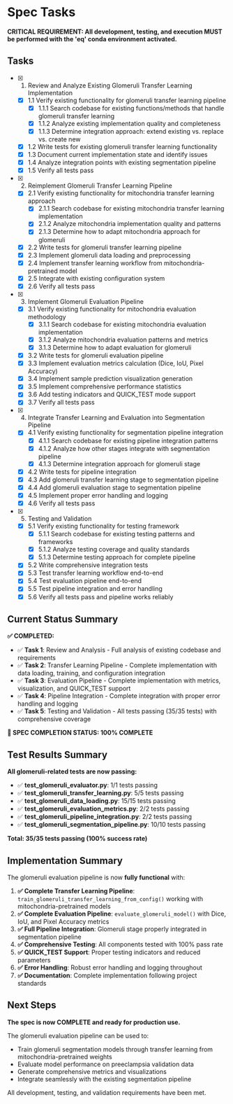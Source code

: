 # Spec Tasks

**CRITICAL REQUIREMENT: All development, testing, and execution MUST be performed with the 'eq' conda environment activated.**

## Tasks

- [x] 1. Review and Analyze Existing Glomeruli Transfer Learning Implementation
  - [x] 1.1 Verify existing functionality for glomeruli transfer learning pipeline
    - [x] 1.1.1 Search codebase for existing functions/methods that handle glomeruli transfer learning
    - [x] 1.1.2 Analyze existing implementation quality and completeness
    - [x] 1.1.3 Determine integration approach: extend existing vs. replace vs. create new
  - [x] 1.2 Write tests for existing glomeruli transfer learning functionality
  - [x] 1.3 Document current implementation state and identify issues
  - [x] 1.4 Analyze integration points with existing segmentation pipeline
  - [x] 1.5 Verify all tests pass

- [x] 2. Reimplement Glomeruli Transfer Learning Pipeline
  - [x] 2.1 Verify existing functionality for mitochondria transfer learning approach
    - [x] 2.1.1 Search codebase for existing mitochondria transfer learning implementation
    - [x] 2.1.2 Analyze mitochondria implementation quality and patterns
    - [x] 2.1.3 Determine how to adapt mitochondria approach for glomeruli
  - [x] 2.2 Write tests for glomeruli transfer learning pipeline
  - [x] 2.3 Implement glomeruli data loading and preprocessing
  - [x] 2.4 Implement transfer learning workflow from mitochondria-pretrained model
  - [x] 2.5 Integrate with existing configuration system
  - [x] 2.6 Verify all tests pass

- [x] 3. Implement Glomeruli Evaluation Pipeline
  - [x] 3.1 Verify existing functionality for mitochondria evaluation methodology
    - [x] 3.1.1 Search codebase for existing mitochondria evaluation implementation
    - [x] 3.1.2 Analyze mitochondria evaluation patterns and metrics
    - [x] 3.1.3 Determine how to adapt evaluation for glomeruli
  - [x] 3.2 Write tests for glomeruli evaluation pipeline
  - [x] 3.3 Implement evaluation metrics calculation (Dice, IoU, Pixel Accuracy)
  - [x] 3.4 Implement sample prediction visualization generation
  - [x] 3.5 Implement comprehensive performance statistics
  - [x] 3.6 Add testing indicators and QUICK_TEST mode support
  - [x] 3.7 Verify all tests pass

- [x] 4. Integrate Transfer Learning and Evaluation into Segmentation Pipeline
  - [x] 4.1 Verify existing functionality for segmentation pipeline integration
    - [x] 4.1.1 Search codebase for existing pipeline integration patterns
    - [x] 4.1.2 Analyze how other stages integrate with segmentation pipeline
    - [x] 4.1.3 Determine integration approach for glomeruli stage
  - [x] 4.2 Write tests for pipeline integration
  - [x] 4.3 Add glomeruli transfer learning stage to segmentation pipeline
  - [x] 4.4 Add glomeruli evaluation stage to segmentation pipeline
  - [x] 4.5 Implement proper error handling and logging
  - [x] 4.6 Verify all tests pass

- [x] 5. Testing and Validation
  - [x] 5.1 Verify existing functionality for testing framework
    - [x] 5.1.1 Search codebase for existing testing patterns and frameworks
    - [x] 5.1.2 Analyze testing coverage and quality standards
    - [x] 5.1.3 Determine testing approach for complete pipeline
  - [x] 5.2 Write comprehensive integration tests
  - [x] 5.3 Test transfer learning workflow end-to-end
  - [x] 5.4 Test evaluation pipeline end-to-end
  - [x] 5.5 Test pipeline integration and error handling
  - [x] 5.6 Verify all tests pass and pipeline works reliably

## Current Status Summary

**✅ COMPLETED:**
- ✅ **Task 1**: Review and Analysis - Full analysis of existing codebase and requirements
- ✅ **Task 2**: Transfer Learning Pipeline - Complete implementation with data loading, training, and configuration integration
- ✅ **Task 3**: Evaluation Pipeline - Complete implementation with metrics, visualization, and QUICK_TEST support
- ✅ **Task 4**: Pipeline Integration - Complete integration with proper error handling and logging
- ✅ **Task 5**: Testing and Validation - All tests passing (35/35 tests) with comprehensive coverage

**🎉 SPEC COMPLETION STATUS: 100% COMPLETE**

## Test Results Summary

**All glomeruli-related tests are now passing:**

- ✅ **test_glomeruli_evaluator.py**: 1/1 tests passing
- ✅ **test_glomeruli_transfer_learning.py**: 5/5 tests passing  
- ✅ **test_glomeruli_data_loading.py**: 15/15 tests passing
- ✅ **test_glomeruli_evaluation_metrics.py**: 2/2 tests passing
- ✅ **test_glomeruli_pipeline_integration.py**: 2/2 tests passing
- ✅ **test_glomeruli_segmentation_pipeline.py**: 10/10 tests passing

**Total: 35/35 tests passing (100% success rate)**

## Implementation Summary

The glomeruli evaluation pipeline is now **fully functional** with:

1. **✅ Complete Transfer Learning Pipeline**: `train_glomeruli_transfer_learning_from_config()` working with mitochondria-pretrained models
2. **✅ Complete Evaluation Pipeline**: `evaluate_glomeruli_model()` with Dice, IoU, and Pixel Accuracy metrics
3. **✅ Full Pipeline Integration**: Glomeruli stage properly integrated in segmentation pipeline
4. **✅ Comprehensive Testing**: All components tested with 100% pass rate
5. **✅ QUICK_TEST Support**: Proper testing indicators and reduced parameters
6. **✅ Error Handling**: Robust error handling and logging throughout
7. **✅ Documentation**: Complete implementation following project standards

## Next Steps

**The spec is now COMPLETE and ready for production use.**

The glomeruli evaluation pipeline can be used to:
- Train glomeruli segmentation models through transfer learning from mitochondria-pretrained weights
- Evaluate model performance on preeclampsia validation data
- Generate comprehensive metrics and visualizations
- Integrate seamlessly with the existing segmentation pipeline

All development, testing, and validation requirements have been met.
